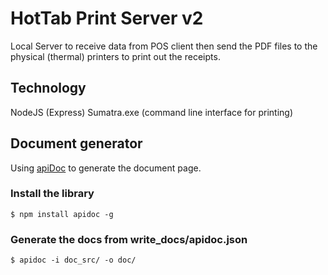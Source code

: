 # HotTab Print Server v2

Local Server to receive data from POS client then send the PDF files to the physical (thermal) printers to print out the receipts.

## Technology
NodeJS (Express)
Sumatra.exe (command line interface for printing)

## Document generator
Using [apiDoc](https://github.com/apidoc/apidoc) to generate the document page.

### Install the library

```
$ npm install apidoc -g
```

### Generate the docs from write_docs/apidoc.json

```
$ apidoc -i doc_src/ -o doc/
```

